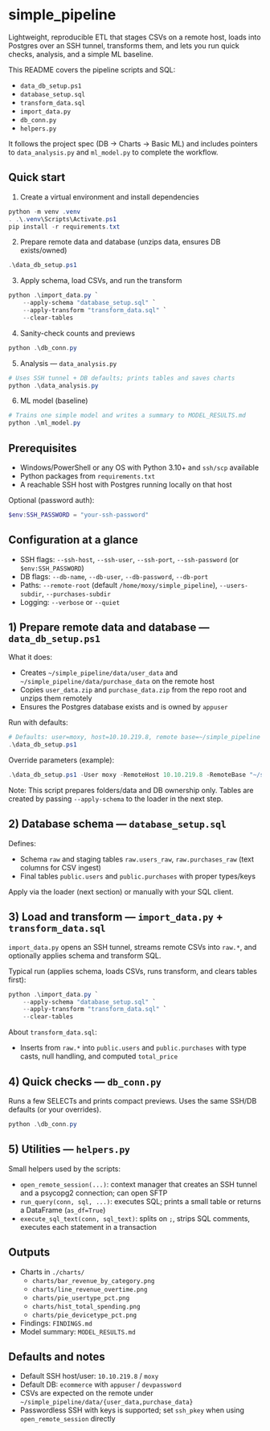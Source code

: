 # simple_pipeline

Lightweight, reproducible ETL that stages CSVs on a remote host, loads into Postgres over an SSH tunnel, transforms them, and lets you run quick checks, analysis, and a simple ML baseline.

This README covers the pipeline scripts and SQL:
- `data_db_setup.ps1`
- `database_setup.sql`
- `transform_data.sql`
- `import_data.py`
- `db_conn.py`
- `helpers.py`

It follows the project spec (DB → Charts → Basic ML) and includes pointers to `data_analysis.py` and `ml_model.py` to complete the workflow.

## Quick start

1) Create a virtual environment and install dependencies

```powershell
python -m venv .venv
. .\.venv\Scripts\Activate.ps1
pip install -r requirements.txt
```

2) Prepare remote data and database (unzips data, ensures DB exists/owned)

```powershell
.\data_db_setup.ps1
```

3) Apply schema, load CSVs, and run the transform

```powershell
python .\import_data.py `
	--apply-schema "database_setup.sql" `
	--apply-transform "transform_data.sql" `
	--clear-tables
```

4) Sanity-check counts and previews

```powershell
python .\db_conn.py
```

5) Analysis — `data_analysis.py`

```powershell
# Uses SSH tunnel + DB defaults; prints tables and saves charts
python .\data_analysis.py
```

6) ML model (baseline)

```powershell
# Trains one simple model and writes a summary to MODEL_RESULTS.md
python .\ml_model.py
```

## Prerequisites

- Windows/PowerShell or any OS with Python 3.10+ and `ssh/scp` available
- Python packages from `requirements.txt`
- A reachable SSH host with Postgres running locally on that host

Optional (password auth):

```powershell
$env:SSH_PASSWORD = "your-ssh-password"
```

## Configuration at a glance

- SSH flags: `--ssh-host`, `--ssh-user`, `--ssh-port`, `--ssh-password` (or `$env:SSH_PASSWORD`)
- DB flags: `--db-name`, `--db-user`, `--db-password`, `--db-port`
- Paths: `--remote-root` (default `/home/moxy/simple_pipeline`), `--users-subdir`, `--purchases-subdir`
- Logging: `--verbose` or `--quiet`

## 1) Prepare remote data and database — `data_db_setup.ps1`

What it does:
- Creates `~/simple_pipeline/data/user_data` and `~/simple_pipeline/data/purchase_data` on the remote host
- Copies `user_data.zip` and `purchase_data.zip` from the repo root and unzips them remotely
- Ensures the Postgres database exists and is owned by `appuser`

Run with defaults:

```powershell
# Defaults: user=moxy, host=10.10.219.8, remote base=~/simple_pipeline
.\data_db_setup.ps1
```

Override parameters (example):

```powershell
.\data_db_setup.ps1 -User moxy -RemoteHost 10.10.219.8 -RemoteBase "~/simple_pipeline" -DbName ecommerce -DbOwner appuser
```

Note: This script prepares folders/data and DB ownership only. Tables are created by passing `--apply-schema` to the loader in the next step.

## 2) Database schema — `database_setup.sql`

Defines:
- Schema `raw` and staging tables `raw.users_raw`, `raw.purchases_raw` (text columns for CSV ingest)
- Final tables `public.users` and `public.purchases` with proper types/keys

Apply via the loader (next section) or manually with your SQL client.

## 3) Load and transform — `import_data.py` + `transform_data.sql`

`import_data.py` opens an SSH tunnel, streams remote CSVs into `raw.*`, and optionally applies schema and transform SQL.

Typical run (applies schema, loads CSVs, runs transform, and clears tables first):

```powershell
python .\import_data.py `
	--apply-schema "database_setup.sql" `
	--apply-transform "transform_data.sql" `
	--clear-tables
```

About `transform_data.sql`:
- Inserts from `raw.*` into `public.users` and `public.purchases` with type casts, null handling, and computed `total_price`

## 4) Quick checks — `db_conn.py`

Runs a few SELECTs and prints compact previews. Uses the same SSH/DB defaults (or your overrides).

```powershell
python .\db_conn.py
```

## 5) Utilities — `helpers.py`

Small helpers used by the scripts:
- `open_remote_session(...)`: context manager that creates an SSH tunnel and a psycopg2 connection; can open SFTP
- `run_query(conn, sql, ...)`: executes SQL; prints a small table or returns a DataFrame (`as_df=True`)
- `execute_sql_text(conn, sql_text)`: splits on `;`, strips SQL comments, executes each statement in a transaction

## Outputs

- Charts in `./charts/`
	- `charts/bar_revenue_by_category.png`
	- `charts/line_revenue_overtime.png`
	- `charts/pie_usertype_pct.png`
	- `charts/hist_total_spending.png`
	- `charts/pie_devicetype_pct.png`
- Findings: `FINDINGS.md`
- Model summary: `MODEL_RESULTS.md`

## Defaults and notes

- Default SSH host/user: `10.10.219.8` / `moxy`
- Default DB: `ecommerce` with `appuser` / `devpassword`
- CSVs are expected on the remote under `~/simple_pipeline/data/{user_data,purchase_data}`
- Passwordless SSH with keys is supported; set `ssh_pkey` when using `open_remote_session` directly


